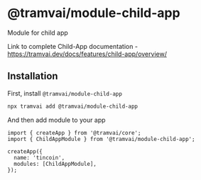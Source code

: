 # @tramvai/module-child-app

Module for child app

Link to complete Child-App documentation - https://tramvai.dev/docs/features/child-app/overview/


## Installation

First, install `@tramvai/module-child-app`

```bash
npx tramvai add @tramvai/module-child-app
```

And then add module to your app

```tsx
import { createApp } from '@tramvai/core';
import { ChildAppModule } from '@tramvai/module-child-app';

createApp({
  name: 'tincoin',
  modules: [ChildAppModule],
});
```
